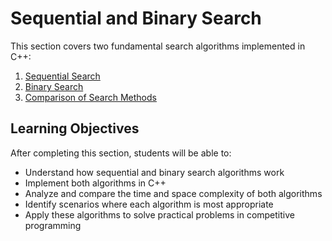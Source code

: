 # Sequential and Binary Search

This section covers two fundamental search algorithms implemented in C++:

1. [Sequential Search](01-sequential-search.md)
2. [Binary Search](02-binary-search.md)
3. [Comparison of Search Methods](03-comparison.md)

## Learning Objectives

After completing this section, students will be able to:

- Understand how sequential and binary search algorithms work
- Implement both algorithms in C++
- Analyze and compare the time and space complexity of both algorithms
- Identify scenarios where each algorithm is most appropriate
- Apply these algorithms to solve practical problems in competitive programming
